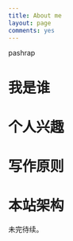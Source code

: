 ```yaml
---
title: About me
layout: page
comments: yes
---
```


pashrap

# 我是谁


# 个人兴趣


# 写作原则


# 本站架构

未完待续。


